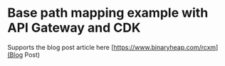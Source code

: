 # Base path mapping example with API Gateway and CDK

Supports the blog post article here [https://www.binaryheap.com/rcxm](Blog Post)
